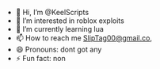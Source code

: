 - 👋 Hi, I’m @KeelScripts
- 👀 I’m interested in roblox exploits
- 🌱 I’m currently learning lua
- 📫 How to reach me SlipTag00@gmail.co,
- 😄 Pronouns: dont got any
- ⚡ Fun fact: non

<!---
KeelScripts/KeelScripts is a ✨ special ✨ repository because its `README.md` (this file) appears on your GitHub profile.
You can click the Preview link to take a look at your changes.
--->
